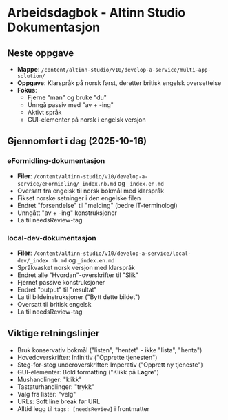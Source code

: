 # Arbeidsdagbok - Altinn Studio Dokumentasjon

## Neste oppgave
- **Mappe**: `/content/altinn-studio/v10/develop-a-service/multi-app-solution/`
- **Oppgave**: Klarspråk på norsk først, deretter britisk engelsk oversettelse
- **Fokus**:
  - Fjerne "man" og bruke "du"
  - Unngå passiv med "av + -ing"
  - Aktivt språk
  - GUI-elementer på norsk i engelsk versjon

## Gjennomført i dag (2025-10-16)

### eFormidling-dokumentasjon
- **Filer**: `/content/altinn-studio/v10/develop-a-service/eFormidling/_index.nb.md` og `_index.en.md`
- Oversatt fra engelsk til norsk bokmål med klarspråk
- Fikset norske setninger i den engelske filen
- Endret "forsendelse" til "melding" (bedre IT-terminologi)
- Unngått "av + -ing" konstruksjoner
- La til needsReview-tag

### local-dev-dokumentasjon
- **Filer**: `/content/altinn-studio/v10/develop-a-service/local-dev/_index.nb.md` og `_index.en.md`
- Språkvasket norsk versjon med klarspråk
- Endret alle "Hvordan"-overskrifter til "Slik"
- Fjernet passive konstruksjoner
- Endret "output" til "resultat"
- La til bildeinstruksjoner ("Bytt dette bildet")
- Oversatt til britisk engelsk
- La til needsReview-tag

## Viktige retningslinjer
- Bruk konservativ bokmål ("listen", "hentet" - ikke "lista", "henta")
- Hovedoverskrifter: Infinitiv ("Opprette tjenesten")
- Steg-for-steg underoverskrifter: Imperativ ("Opprett ny tjeneste")
- GUI-elementer: Bold formatting ("Klikk på **Lagre**")
- Mushandlinger: "klikk"
- Tastaturhandlinger: "trykk"
- Valg fra lister: "velg"
- URLs: Soft line break før URL
- Alltid legg til `tags: [needsReview]` i frontmatter
